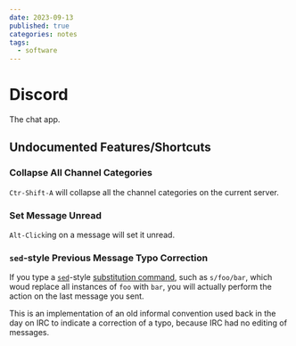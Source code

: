 ```yaml
---
date: 2023-09-13
published: true
categories: notes
tags:
  - software
---
```


Discord
===================
The chat app.


Undocumented Features/Shortcuts
-------------------------------

### Collapse All Channel Categories
`Ctr-Shift-A` will collapse all the channel categories on the current server.

### Set Message Unread
`Alt-Click`ing on a message will set it unread.

### `sed`-style Previous Message Typo Correction
If you type a [`sed`][sed]-style [substitution command][sub], such as `s/foo/bar`, which woud replace all instances of `foo` with `bar`, you will actually perform the action on the last message you sent.

This is an implementation of an old informal convention used back in the day on IRC to indicate a correction of a typo, because IRC had no editing of messages.

[sed]: https://en.wikipedia.org/wiki/Sed
[sub]: https://en.wikipedia.org/wiki/Sed#Substitution_command